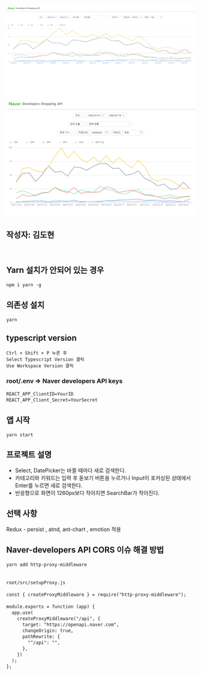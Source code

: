 ![예시 이미지](./public/example.png)
![모바일 예시 이미지](./public/example_mobile.png)


## 작성자: 김도현
<br/>

## Yarn 설치가 안되어 있는 경우
```
npm i yarn -g
```

## 의존성 설치
```
yarn
```

## typescript version
```
Ctrl + Shift + P 누른 후
Select Typescript Version 클릭
Use Workspace Version 클릭
```

### root/.env => Naver developers API keys
```
REACT_APP_ClientID=YourID
REACT_APP_Client_Secret=YourSecret
```

## 앱 시작
```
yarn start

```

## 프로젝트 설명
- Select, DatePicker는 바뀔 때마다 새로 검색한다. <br/>
- 카테고리와 키워드는 입력 후 돋보기 버튼을 누르거나 Input이 포커싱된 상태에서 Enter를 누르면 새로 검색한다.<br/>
- 반응형으로 화면이 1260px보다 작아지면 SearchBar가 작아진다. <br/>

## 선택 사항
Redux - persist , atnd, ant-chart , emotion 적용<br/>


## Naver-developers API CORS 이슈 해결 방법
```
yarn add http-proxy-middleware


root/src/setupProxy.js

const { createProxyMiddleware } = require("http-proxy-middleware");

module.exports = function (app) {
  app.use(
    createProxyMiddleware("/api", {
      target: "https://openapi.naver.com",
      changeOrigin: true,
      pathRewrite: {
        "^/api": "",
      },
    })
  );
};
```



